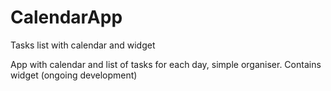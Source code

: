 # CalendarApp
Tasks list with calendar and widget

App with calendar and list of tasks for each day, simple organiser. Contains widget (ongoing development)
